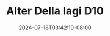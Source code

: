 --- 
title: "Alter Della lagi D10"
description: "download bokeh Alter Della lagi D10 terbaru full vidio new"
date: 2024-07-18T03:42:19-08:00
file_code: "ocqbeexp7y7c"
draft: false
cover: "tfaoeushnmag8hex.jpg"
tags: ["Alter", "Della", "lagi", "bokep-indo", "bokep-viral", "bokep-ig"]
length: 90
fld_id: "1483233"
foldername: "Alter Della lagi"
categories: ["Alter Della lagi"]
views: 0
---